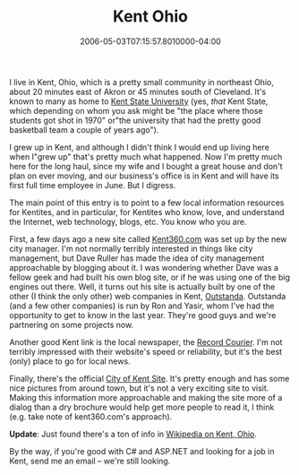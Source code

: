 ﻿---
title: Kent Ohio
date: "2006-05-03T07:15:57.8010000-04:00"
description: I live in Kent, Ohio, which is a pretty small community in northeast Ohio, about 20 minutes east of Akron or 45 minutes south of Cleveland.
featuredImage: img/kent-ohio-featured.png
---

I live in Kent, Ohio, which is a pretty small community in northeast Ohio, about 20 minutes east of Akron or 45 minutes south of Cleveland. It's known to many as home to [Kent State University](http://kent.edu/) (yes, *that* Kent State, which depending on whom you ask might be "the place where those students got shot in 1970" or"the university that had the pretty good basketball team a couple of years ago").

I grew up in Kent, and although I didn't think I would end up living here when I"grew up" that's pretty much what happened. Now I'm pretty much here for the long haul, since my wife and I bought a great house and don't plan on ever moving, and our business's office is in Kent and will have its first full time employee in June. But I digress.

The main point of this entry is to point to a few local information resources for Kentites, and in particular, for Kentites who know, love, and understand the Internet, web technology, blogs, etc. You know who you are.

First, a few days ago a new site called [Kent360.com](http://kent360.com/) was set up by the new city manager. I'm not normally terribly interested in things like city management, but Dave Ruller has made the idea of city management approachable by blogging about it. I was wondering whether Dave was a fellow geek and had built his own blog site, or if he was using one of the big engines out there. Well, it turns out his site is actually built by one of the other (I think the only other) web companies in Kent, [Outstanda](http://www.outstanda.com/). Outstanda (and a few other companies) is run by Ron and Yasir, whom I've had the opportunity to get to know in the last year. They're good guys and we're partnering on some projects now.

Another good Kent link is the local newspaper, the [Record Courier](http://www.recordpub.com/). I'm not terribly impressed with their website's speed or reliability, but it's the best (only) place to go for local news.

Finally, there's the official [City of Kent Site](http://www.kentohio.org/). It's pretty enough and has some nice pictures from around town, but it's not a very exciting site to visit. Making this information more approachable and making the site more of a dialog than a dry brochure would help get more people to read it, I think (e.g. take note of kent360.com's approach).

**Update**: Just found there's a ton of info in [Wikipedia on Kent, Ohio](http://en.wikipedia.org/wiki/Kent,_Ohio).

By the way, if you're good with C# and ASP.NET and looking for a job in Kent, send me an email – we're still looking.

